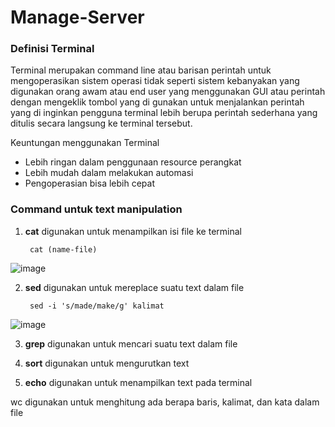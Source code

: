 # Manage-Server

### Definisi Terminal

Terminal merupakan command line atau barisan perintah untuk mengoperasikan sistem operasi tidak seperti sistem kebanyakan yang digunakan orang awam atau end user yang menggunakan GUI atau perintah dengan mengeklik tombol yang di gunakan untuk menjalankan perintah yang di inginkan pengguna terminal lebih berupa perintah sederhana yang ditulis secara langsung ke terminal tersebut.

Keuntungan menggunakan Terminal

- Lebih ringan dalam penggunaan resource perangkat
- Lebih mudah dalam melakukan automasi
- Pengoperasian bisa lebih cepat

### Command untuk text manipulation

1. __cat__ digunakan untuk menampilkan isi file ke terminal

        cat (name-file)

![image](https://user-images.githubusercontent.com/40049149/187897542-3973d1c1-0aec-402f-bb19-ff01e377372c.png)

2. __sed__ digunakan untuk mereplace suatu text dalam file

        sed -i 's/made/make/g' kalimat

![image](https://user-images.githubusercontent.com/40049149/187898054-eaebda23-c214-415e-b3df-eb0483f94630.png)

3. __grep__ digunakan untuk mencari suatu text dalam file



4. __sort__ digunakan untuk mengurutkan text



5. __echo__ digunakan untuk menampilkan text pada terminal



wc digunakan untuk menghitung ada berapa baris, kalimat, dan kata dalam file















